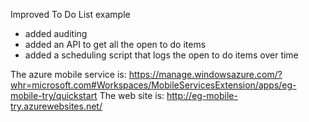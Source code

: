 Improved To Do List example

* added auditing
* added an API to get all the open to do items
* added a scheduling script that logs the open to do items over time

The azure mobile service is: https://manage.windowsazure.com/?whr=microsoft.com#Workspaces/MobileServicesExtension/apps/eg-mobile-try/quickstart
The web site is: http://eg-mobile-try.azurewebsites.net/

